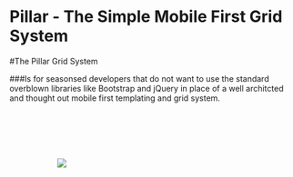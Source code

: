 Pillar - The Simple Mobile First Grid System
======

#The Pillar Grid System

###Is for seasonsed developers that do not want to use the standard overblown libraries like Bootstrap and jQuery in place of a well architcted and thought out mobile first templating and grid system.

<img src="http://sass-lang.com/assets/img/logos/logo-235e394c.png" style="max-width: 300px;
margin: 5em;
padding: 1em;">

